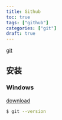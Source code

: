 ```yaml
---
title: Github
toc: true
tags: ["github"]
categories: ["git"]
draft: true
---
```


[git](https://git-scm.com/)

## 安装

### Windows
[download](https://git-scm.com/downloads)

``` bash
$ git --version
```
